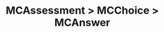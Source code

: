 ---
title: MCAssessment > MCChoice > MCAnswer
redirect_to: "/releases/v10.0.0/developers/obo_nodes/mc_answer"
---